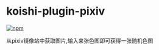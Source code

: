 # koishi-plugin-pixiv

[![npm](https://img.shields.io/npm/v/@rinkuto/koishi-plugin-pixiv?style=flat-square)](https://www.npmjs.com/package/@rinkuto/koishi-plugin-pixiv)

从pixiv镜像站中获取图片,输入来张色图即可获得一张随机色图
